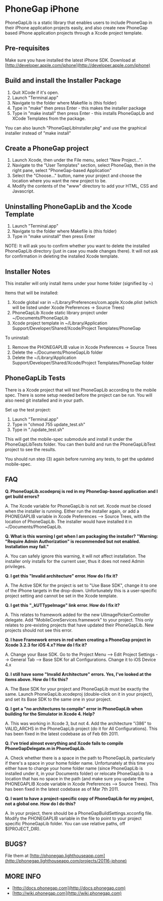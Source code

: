 PhoneGap iPhone
=============================================================
PhoneGapLib is a static library that enables users to include PhoneGap in their iPhone application projects easily, and also create new PhoneGap based iPhone application projects through a Xcode project template.

Pre-requisites
-------------------------------------------------------------
Make sure you have installed the latest iPhone SDK. Download at [http://developer.apple.com/iphone](http://developer.apple.com/iphone)

Build and install the Installer Package
-------------------------------------------------------------

1. Quit XCode if it's open.
2. Launch "Terminal.app"
3. Navigate to the folder where Makefile is (this folder)
4. Type in "make" then press Enter - this makes the installer package
5. Type in "make install" then press Enter - this installs PhoneGapLib and XCode Templates from the package.

You can also launch "PhoneGapLibInstaller.pkg" and use the graphical installer instead of "make install"

Create a PhoneGap project
-------------------------------------------------------------

1. Launch Xcode, then under the File menu, select "New Project...".
2. Navigate to the "User Templates" section, select PhoneGap, then in the right pane, select "PhoneGap-based Application"
3. Select the "Choose..." button, name your project and choose the location where you want the new project to be.
4. Modify the contents of the "www" directory to add your HTML, CSS and Javascript.

Uninstalling PhoneGapLib and the Xcode Template
-------------------------------------------------------------
1. Launch "Terminal.app"
2. Navigate to the folder where Makefile is (this folder)
3. Type in "make uninstall" then press Enter

NOTE: It will ask you to confirm whether you want to delete the installed PhoneGapLib directory (just in case you made changes there). It will not ask for confirmation in deleting the installed Xcode template.


Installer Notes
-------------------------------------------------------------
This installer will only install items under your home folder (signified by ~)

Items that will be installed:

1. Xcode global var in ~/Library/Preferences/com.apple.Xcode.plist (which will be listed under Xcode Preferences -> Source Trees)
2. PhoneGapLib Xcode static library project under ~/Documents/PhoneGapLib
3. Xcode project template in ~/Library/Application Support/Developer/Shared/Xcode/Project Templates/PhoneGap

To uninstall:

1. Remove the PHONEGAPLIB value in Xcode Preferences -> Source Trees
2. Delete the ~/Documents/PhoneGapLib folder
3. Delete the ~/Library/Application Support/Developer/Shared/Xcode/Project Templates/PhoneGap folder

PhoneGapLib Tests
-------------------------------------------------------------
There is a Xcode project that will test PhoneGapLib according to the mobile spec. There is some setup needed before the project can be run. You will also need git installed and in your path.

Set up the test project:

1. Launch "Terminal.app"
2. Type in "chmod 755 update_test.sh"
3. Type in "./update_test.sh"

This will get the mobile-spec submodule and install it under the PhoneGapLibTests folder. You can then build and run the PhoneGapLibTest project to see the results.

You should run step (3) again before running any tests, to get the updated mobile-spec.

FAQ
---
**Q. PhoneGapLib.xcodeproj is red in my PhoneGap-based application and I get build errors?**

A. The Xcode variable for PhoneGapLib is not set. Xcode must be closed when the installer is running. Either run the installer again, or add a PHONEGAPLIB variable in Xcode Preferences --> Source Trees, with the location of PhoneGapLib. The installer would have installed it in ~/Documents/PhoneGapLib.

**Q. What is this warning I get when I am packaging the installer? "Warning: "Require Admin Authorization" is recommended but not enabled. Installation may fail."**

A. You can safely ignore this warning, it will not affect installation. The installer only installs for the current user, thus it does not need Admin privileges.

**Q. I get this "Invalid architecture" error. How do I fix it?**

A. The Active SDK for the project is set to "Use Base SDK", change it to one of the iPhone targets in the drop-down. Unfortunately this is a user-specific project setting and cannot be set in the Xcode template. 

**Q. I get this "_kUTTypeImage" link error. How do I fix it?**

A. This relates to framework added for the new UIImagePickerController delegate. Add "MobileCoreServices.framework" to your project. This only relates to pre-existing projects that have updated their PhoneGapLib. New projects should not see this error.

**Q. I have Framework errors in red when creating a PhoneGap project in Xcode 3.2.3 for iOS 4.x? How do I fix it?**

A. Change your Base SDK. Go to the Project Menu --> Edit Project Settings --> General Tab --> Base SDK for all Configurations. Change it to iOS Device 4.x

**Q. I still have some "Invalid Architecture" errors. Yes, I've looked at the items above. How do I fix this?**

A. The Base SDK for your project and PhoneGapLib must be exactly the same. Launch PhoneGapLib.xcodeproj (double-click on it in your project), and set its Base SDK to the same one in your project.

**Q. I get a "no architectures to compile" error in PhoneGapLib when building for the Simulator in Xcode 4. Help?**

A. This was working in Xcode 3, but not 4. Add the architecture "i386" to VALID_ARCHS in the PhoneGapLib project (do it for All Configurations). This has been fixed in the latest codebase as of Feb 6th 2011.

**Q. I've tried almost everything and Xcode fails to compile PhoneGapDelegate.m in PhoneGapLib.**

A. Check whether there is a space in the path to PhoneGapLib, particularly if there's a space in your home folder name. Unfortunately at this time you either have to change your home folder name (since PhoneGapLib is installed under it, in your Documents folder) or relocate PhoneGapLib to a location that has no space in the path (and make sure you update the PHONEGAPLIB Xcode variable in Xcode Preferences --> Source Trees). This has been fixed in the latest codebase as of Mar 7th 2011.

**Q. I want to have a project-specific copy of PhoneGapLib for my project, not a global one. How do I do this?**

A. In your project, there should be a PhoneGapBuildSettings.xcconfig file. Modify the PHONEGAPLIB variable in the file to point to your project specific PhoneGapLib folder. You can use relative paths, off $(PROJECT_DIR).


BUGS?
-----
File them at [http://phonegap.lighthouseapp.com](http://phonegap.lighthouseapp.com/projects/20116-iphone)

MORE INFO
----------
- [http://docs.phonegap.com](http://docs.phonegap.com)
- [http://wiki.phonegap.com](http://wiki.phonegap.com)
